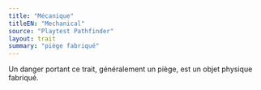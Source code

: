 ```yaml
---
title: "Mécanique"
titleEN: "Mechanical"
source: "Playtest Pathfinder"
layout: trait
summary: "piège fabriqué"
---
```

Un danger portant ce trait, généralement un piège, est un objet physique fabriqué.
